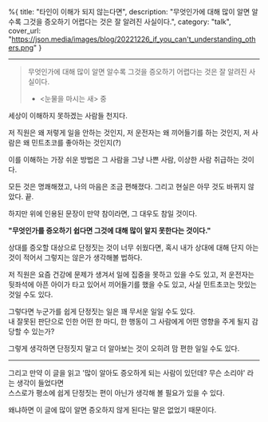 %{
title: "타인이 이해가 되지 않는다면",
description: "무엇인가에 대해 많이 알면 알수록 그것을 증오하기 어렵다는 것은 잘 알려진 사실이다.",
category: "talk",
cover_url: "https://json.media/images/blog/20221226_if_you_can't_understanding_others.png"
}

---

> 무엇인가에 대해 많이 알면 알수록 그것을 증오하기 어렵다는 것은 잘 알려진 사실이다.
> - <눈물을 마시는 새> 중

세상이 이해하지 못하겠는 사람들 천지다.

저 직원은 왜 저렇게 일을 안하는 것인지, 저 운전자는 왜 끼어들기를 하는 것인지, 저 사람은 왜 민트초코를 좋아하는 것인지(?)

이를 이해하는 가장 쉬운 방법은 그 사람을 그냥 나쁜 사람, 이상한 사람 취급하는 것이다.

모든 것은 명쾌해졌고, 나의 마음은 조금 편해졌다. 그리고 현실은 아무 것도 바뀌지 않았다. 끝.

하지만 위에 인용된 문장이 만약 참이라면, 그 대우도 참일 것이다.

**"무엇인가를 증오하기 쉽다면 그것에 대해 많이 알지 못한다는 것이다."**

상대를 증오할 대상으로 단정짓는 것이 너무 쉬웠다면, 혹시 내가 상대에 대해 단지 아는 것이 적어서 그렇지는 않은가 생각해볼 법하다.

저 직원은 요즘 건강에 문제가 생겨서 일에 집중을 못하고 있을 수도 있고, 저 운전자는 뒷좌석에 아픈 아이가 타고 있어서 끼어들기를 했을 수도 있고, 사실 민트초코는 맛있는 것일 수도 있다.

그렇다면 누군가를 쉽게 단정짓는 일은 꽤 무서운 일일 수도 있다.\
내 잘못된 판단으로 인한 어떤 한 마디, 한 행동이 그 사람에게 어떤 영향을 주게 될지 감당할 수 있는가?

그렇게 생각하면 단정짓지 말고 더 알아보는 것이 오히려 맘 편한 일일 수도 있다.

---

그리고 만약 이 글을 읽고 '많이 알아도 증오하게 되는 사람이 있던데? 무슨 소리야' 라는 생각이 들었다면\
스스로가 평소에 쉽게 단정짓는 편이 아닌가 생각해 볼 필요가 있을 수 있다.

왜냐하면 이 글에 많이 알면 증오하지 않게 된다는 말은 없었기 때문이다.
